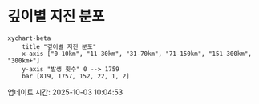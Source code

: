 # 깊이별 지진 분포

```mermaid
xychart-beta
    title "깊이별 지진 분포"
    x-axis ["0-10km", "11-30km", "31-70km", "71-150km", "151-300km", "300km+"]
    y-axis "발생 횟수" 0 --> 1759
    bar [819, 1757, 152, 22, 1, 2]
```

업데이트 시간: 2025-10-03 10:04:53
